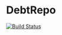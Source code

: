 # DebtRepo

[![Build Status](https://travis-ci.org/TopeltR/DebtRepo.svg?branch=master)](https://travis-ci.org/TopeltR/DebtRepo)
